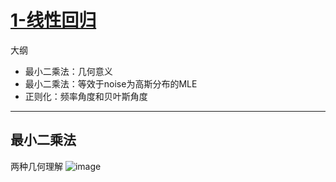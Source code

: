 # [1-线性回归](https://github.com/iLovEing/notebook/issues/14)

大纲
- 最小二乘法：几何意义
- 最小二乘法：等效于noise为高斯分布的MLE
- 正则化：频率角度和贝叶斯角度

---

## 最小二乘法
两种几何理解
![image](https://user-images.githubusercontent.com/109459299/224730690-b65fad10-e4ca-4a26-ae2b-cca4421fb444.png)
